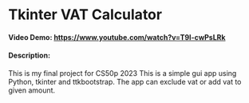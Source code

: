  
# Tkinter VAT Calculator
#### Video Demo:  <https://www.youtube.com/watch?v=T9I-cwPsLRk>
#### Description:
This is my final project for CS50p 2023
This is a simple gui app using Python, tkinter and ttkbootstrap.
The app can exclude vat or add vat to given amount.
